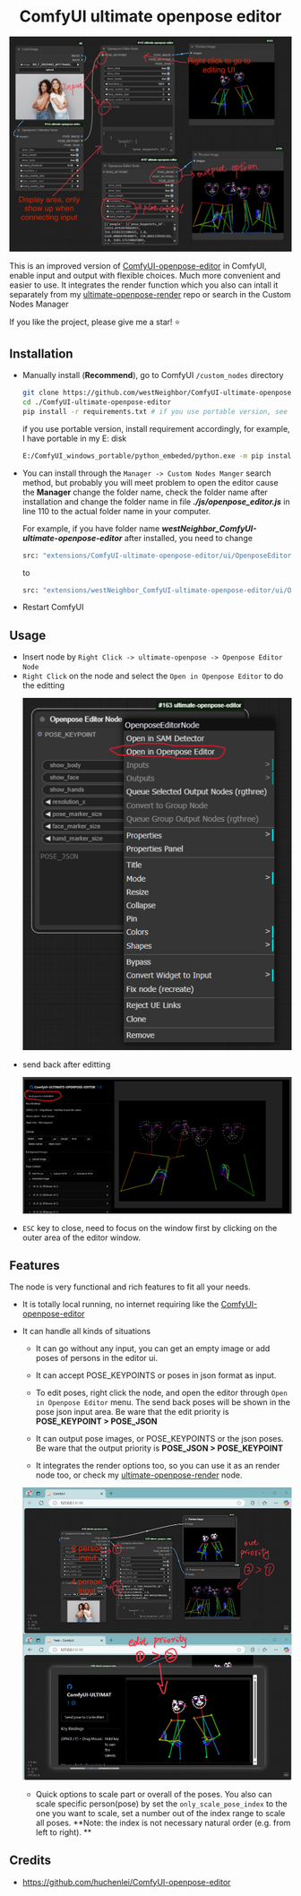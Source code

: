 <div align="center">

# ComfyUI ultimate openpose editor

</div>

<p align="center">
  <img src="assets/editor_example.jpg" />
</p>

This is an improved version of [ComfyUI-openpose-editor](https://github.com/huchenlei/ComfyUI-openpose-editor) 
in ComfyUI, enable input and output with flexible choices. Much more convenient and easier to use. It integrates the render function which you also can intall it separately from my [ultimate-openpose-render](https://github.com/westNeighbor/ComfyUI-ultimate-openpose-render) repo or search in the Custom Nodes Manager

If you like the project, please give me a star! ⭐

## Installation

- Manually install (**Recommend**), go to ComfyUI `/custom_nodes` directory
    ```bash
    git clone https://github.com/westNeighbor/ComfyUI-ultimate-openpose-editor
    cd ./ComfyUI-ultimate-openpose-editor
    pip install -r requirements.txt # if you use portable version, see below
    ```
    if you use portable version, install requirement accordingly, for example, I have portable in my E: disk
    ```bash
    E:/ComfyUI_windows_portable/python_embeded/python.exe -m pip install -r requirements.txt
    ```
- You can install through the `Manager -> Custom Nodes Manger` search method, but probably you will meet problem to open the editor cause the **Manager** change the folder name, check the folder name after installation and change the folder name in file **_./js/openpose_editor.js_** in line 110 to the actual folder name in your computer.

    For example, if you have folder name **_westNeighbor_ComfyUI-ultimate-openpose-editor_** after installed, you need to change
    ```bash
    src: "extensions/ComfyUI-ultimate-openpose-editor/ui/OpenposeEditor.html",
    ```
    to
    ```bash
    src: "extensions/westNeighbor_ComfyUI-ultimate-openpose-editor/ui/OpenposeEditor.html",
    ```

- Restart ComfyUI

## Usage
- Insert node by `Right Click -> ultimate-openpose -> Openpose Editor Node`
- `Right Click` on the node and select the `Open in Openpose Editor` to do the editting
    <p align="center">
      <img src="assets/editor_example_1.png" />
    </p>
- send back after editting
    <p align="center">
      <img src="assets/editor_example_2.png" />
    </p>
- `ESC` key to close, need to focus on the window first by clicking on the outer area of the editor window.

## Features
The node is very functional and rich features to fit all your needs.
- It is totally local running, no internet requiring like the [ComfyUI-openpose-editor](https://github.com/huchenlei/ComfyUI-openpose-editor)
- It can handle all kinds of situations

    - It can go without any input, you can get an empty image or add poses of persons in the editor ui.

    - It can accept POSE\_KEYPOINTS or poses in json format as input.

    - To edit poses, right click the node, and open the editor through `Open in Openpose Editor` menu. The send back poses will be shown in the pose json input area. Be ware that the edit priority is **POSE\_KEYPOINT > POSE\_JSON** 

    - It can output pose images, or POSE\_KEYPOINTS or the json poses. Be ware that the output priority is **POSE\_JSON > POSE\_KEYPOINT**

    - It integrates the render options too, so you can use it as an render node too, or check my [ultimate-openpose-render](https://github.com/westNeighbor/ComfyUI-ultimate-openpose-render) node.

    <p align="center">
      <img src="assets/editor_example_3.jpg" />
    </p>

    - Quick options to scale part or overall of the poses. You also can scale specific person(pose) by set the `only_scale_pose_index` to the one you want to scale, set a number out of the index range to scale all poses. **Note: the index is not necessary natural order (e.g. from left to right). **


## Credits
- https://github.com/huchenlei/ComfyUI-openpose-editor
